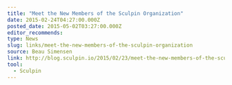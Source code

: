 ```yaml
---
title: "Meet the New Members of the Sculpin Organization"
date: 2015-02-24T04:27:00.000Z
posted_date: 2015-05-02T03:27:00.000Z
editor_recommends:
type: News
slug: links/meet-the-new-members-of-the-sculpin-organization
source: Beau Simensen
link: http://blog.sculpin.io/2015/02/23/meet-the-new-members-of-the-sculpin-organization/?utm_content=bufferd0992&amp;utm_medium=social&amp;utm_source=twitter.com&amp;utm_campaign=buffer
tool:
  - Sculpin
---
```





